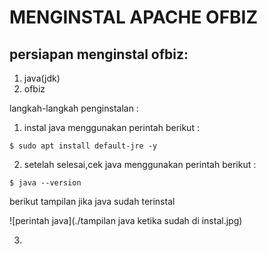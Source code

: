 
# MENGINSTAL APACHE OFBIZ

## persiapan menginstal ofbiz:
1. java(jdk)
2. ofbiz

langkah-langkah penginstalan :
1. instal java menggunakan perintah berikut :
```
$ sudo apt install default-jre -y
```
2. setelah selesai,cek java menggunakan perintah berikut :
 ```
$ java --version
 ```
berikut tampilan jika java sudah terinstal

![perintah java](./tampilan java ketika sudah di instal.jpg)

3. 
